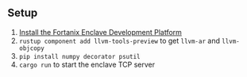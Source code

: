 <!--- Licensed to the Apache Software Foundation (ASF) under one -->
<!--- or more contributor license agreements.  See the NOTICE file -->
<!--- distributed with this work for additional information -->
<!--- regarding copyright ownership.  The ASF licenses this file -->
<!--- to you under the Apache License, Version 2.0 (the -->
<!--- "License"); you may not use this file except in compliance -->
<!--- with the License.  You may obtain a copy of the License at -->

<!---   http://www.apache.org/licenses/LICENSE-2.0 -->

<!--- Unless required by applicable law or agreed to in writing, -->
<!--- software distributed under the License is distributed on an -->
<!--- "AS IS" BASIS, WITHOUT WARRANTIES OR CONDITIONS OF ANY -->
<!--- KIND, either express or implied.  See the License for the -->
<!--- specific language governing permissions and limitations -->
<!--- under the License. -->

## Setup

1. [Install the Fortanix Enclave Development Platform](https://edp.fortanix.com/docs/installation/guide/)
2. `rustup component add llvm-tools-preview` to get `llvm-ar` and `llvm-objcopy`
3. `pip install numpy decorator psutil`
4. `cargo run` to start the enclave TCP server

